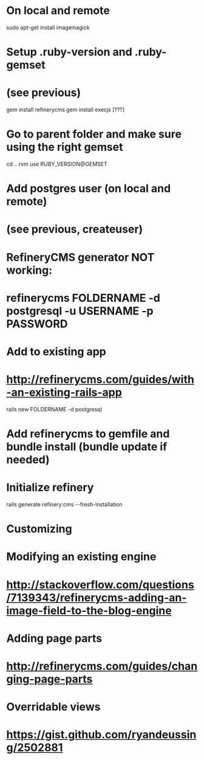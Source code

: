 # On local and remote
sudo apt-get install imagemagick

# Setup .ruby-version and .ruby-gemset
# (see previous)

gem install refinerycms
gem install execjs [???]

# Go to parent folder and make sure using the right gemset
cd ..
rvm use RUBY_VERSION@GEMSET

# Add postgres user (on local and remote)
# (see previous, createuser)

# RefineryCMS generator NOT working:
# refinerycms FOLDERNAME -d postgresql -u USERNAME -p PASSWORD

# Add to existing app
# http://refinerycms.com/guides/with-an-existing-rails-app
rails new FOLDERNAME -d postgresql

# Add refinerycms to gemfile and bundle install (bundle update if needed)

# Initialize refinery
rails generate refinery:cms --fresh-installation

#
# Customizing
#

  # Modifying an existing engine
  # http://stackoverflow.com/questions/7139343/refinerycms-adding-an-image-field-to-the-blog-engine

  # Adding page parts
  # http://refinerycms.com/guides/changing-page-parts
  
  # Overridable views
  # https://gist.github.com/ryandeussing/2502881
